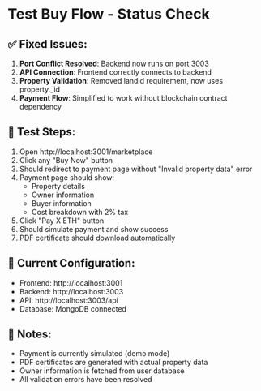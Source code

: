 # Test Buy Flow - Status Check

## ✅ Fixed Issues:
1. **Port Conflict Resolved**: Backend now runs on port 3003
2. **API Connection**: Frontend correctly connects to backend
3. **Property Validation**: Removed landId requirement, now uses property._id
4. **Payment Flow**: Simplified to work without blockchain contract dependency

## 🧪 Test Steps:
1. Open http://localhost:3001/marketplace
2. Click any "Buy Now" button
3. Should redirect to payment page without "Invalid property data" error
4. Payment page should show:
   - Property details
   - Owner information
   - Buyer information
   - Cost breakdown with 2% tax
5. Click "Pay X ETH" button
6. Should simulate payment and show success
7. PDF certificate should download automatically

## 🔧 Current Configuration:
- Frontend: http://localhost:3001
- Backend: http://localhost:3003
- API: http://localhost:3003/api
- Database: MongoDB connected

## 📝 Notes:
- Payment is currently simulated (demo mode)
- PDF certificates are generated with actual property data
- Owner information is fetched from user database
- All validation errors have been resolved